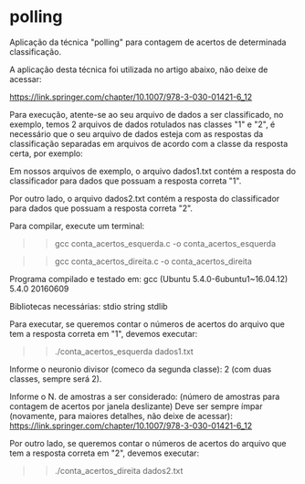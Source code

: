 # polling
Aplicação da técnica "polling" para contagem de acertos de determinada classificação.

A aplicação desta técnica foi utilizada no artigo abaixo, não deixe de acessar:

https://link.springer.com/chapter/10.1007/978-3-030-01421-6_12


Para execução, atente-se ao seu arquivo de dados a ser classificado, no exemplo, temos
2 arquivos de dados rotulados nas classes "1" e "2", é necessário que o seu arquivo de 
dados esteja com as respostas da classificação separadas em arquivos de acordo com a
classe da resposta certa, por exemplo:

Em nossos arquivos de exemplo, o arquivo dados1.txt contém a resposta do classificador para dados 
que possuam a resposta correta "1".

Por outro lado, o arquivo dados2.txt contém a resposta do classificador para dados 
que possuam a resposta correta "2".


Para compilar, execute um terminal:

>> gcc conta_acertos_esquerda.c -o conta_acertos_esquerda

>> gcc conta_acertos_direita.c -o conta_acertos_direita

Programa compilado e testado em:
gcc (Ubuntu 5.4.0-6ubuntu1~16.04.12) 5.4.0 20160609

Bibliotecas necessárias:
stdio
string
stdlib


Para executar, se queremos contar o números de acertos do arquivo que tem a resposta correta em "1",
devemos executar:

>> ./conta_acertos_esquerda dados1.txt

Informe o neuronio divisor (comeco da segunda classe): 2 (com duas classes, sempre será 2).

Informe o N. de amostras a ser considerado: (número de amostras para contagem de acertos por janela deslizante)
Deve ser sempre ímpar (novamente, para maiores detalhes, não deixe de acessar):
https://link.springer.com/chapter/10.1007/978-3-030-01421-6_12

Por outro lado, se queremos contar o números de acertos do arquivo que tem a resposta correta em "2",
devemos executar:

>> ./conta_acertos_direita dados2.txt
